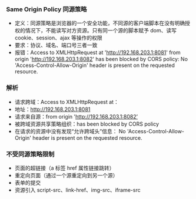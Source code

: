 ### Same Origin Policy 同源策略

- 定义：同源策略是浏览器的一个安全功能，不同源的客户端脚本在没有明确授权的情况下，不能读写对方资源。只有同一个源的脚本赋予 dom、读写 cookie、session、ajax 等操作的权限
- 要求：协议、域名、端口号三者一致
- 报错：Access to XMLHttpRequest at 'http://192.168.203.1:8081' from origin 'http://192.168.203.1:8082' has been blocked by CORS policy: No 'Access-Control-Allow-Origin' header is present on the requested resource.

### 解析

- 请求跨域：Access to XMLHttpRequest at：
- 地址：http://192.168.203.1:8081
- 请求来自源：from origin 'http://192.168.203.1:8082’
- 被跨域资源共享策略组织：has been blocked by CORS policy
- 在请求的资源中没有发现“允许跨域头”信息： No 'Access-Control-Allow-Origin' header is present on the requested resource.

### 不受同源策略限制

- 页面的超链接（a 标签 href 属性链接跳转）
- 重定向页面（通过一个源重定向到另一个源）
- 表单的提交
- 资源引入 script-src、link-href、img-src、iframe-src
